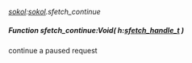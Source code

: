 _[sokol](../../modules/sokol/sokol-module.md):[sokol](../../modules/sokol/sokol-module.md).sfetch\_continue_
##### Function sfetch\_continue:Void( h:[sfetch_handle_t](../../modules/sokol/sokol-sfetch_handle_t.md) )
continue a paused request
